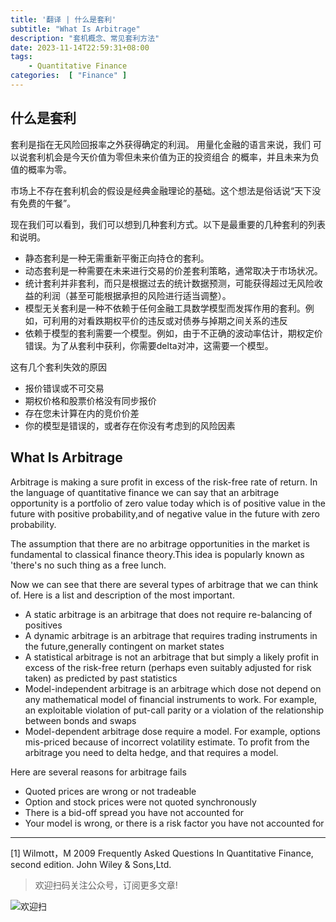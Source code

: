 ```yaml
---
title: '翻译 | 什么是套利'
subtitle: "What Is Arbitrage"
description: "套机概念、常见套利方法"
date: 2023-11-14T22:59:31+08:00
tags:
    - Quantitative Finance
categories:  [ "Finance" ]
---
```


## 什么是套利

套利是指在无风险回报率之外获得确定的利润。 用量化金融的语言来说，我们 可以说套利机会是今天价值为零但未来价值为正的投资组合 的概率，并且未来为负值的概率为零。


市场上不存在套利机会的假设是经典金融理论的基础。这个想法是俗话说“天下没有免费的午餐”。

现在我们可以看到，我们可以想到几种套利方式。以下是最重要的几种套利的列表和说明。
+ 静态套利是一种无需重新平衡正向持仓的套利。
+ 动态套利是一种需要在未来进行交易的价差套利策略，通常取决于市场状况。
+ 统计套利并非套利，而只是根据过去的统计数据预测，可能获得超过无风险收益的利润（甚至可能根据承担的风险进行适当调整）。
+ 模型无关套利是一种不依赖于任何金融工具数学模型而发挥作用的套利。例如，可利用的对看跌期权平价的违反或对债券与掉期之间关系的违反
+ 依赖于模型的套利需要一个模型。例如，由于不正确的波动率估计，期权定价错误。为了从套利中获利，你需要delta对冲，这需要一个模型。


这有几个套利失效的原因
+ 报价错误或不可交易
+ 期权价格和股票价格没有同步报价
+ 存在您未计算在内的竞价价差
+ 你的模型是错误的，或者存在你没有考虑到的风险因素

## What Is Arbitrage 

Arbitrage is making a sure profit in excess of the risk-free rate of return. In the language of quantitative finance we 
can say that an arbitrage opportunity is a portfolio of zero value today which is of positive value in the future with positive
probability,and of negative value in the future with zero probability.
 

The assumption that there are no arbitrage opportunities in the market is fundamental to classical finance theory.This idea is
popularly known as 'there's no such thing as a free lunch.


Now we can see that there are several types of arbitrage that we can think of. Here is a list and description of the most important.

+ A static arbitrage is an arbitrage that does not require re-balancing of positives
+ A dynamic arbitrage is an arbitrage that requires trading instruments in the future,generally contingent on market states
+ A statistical arbitrage is not an arbitrage that but simply a likely profit in excess of the risk-free return (perhaps even suitably adjusted for risk taken) as predicted by past statistics
+ Model-independent arbitrage is an arbitrage which dose not depend on any mathematical model of financial instruments to work. For example, an exploitable violation of put-call parity or a violation of the relationship between bonds and swaps 
+ Model-dependent arbitrage dose require a model. For example, options mis-priced because of incorrect volatility estimate. To profit from the arbitrage you need to delta hedge, and that requires a model.

Here are several reasons for arbitrage fails

+ Quoted prices are wrong  or not tradeable
+ Option and stock prices were not quoted synchronously
+ There is a bid-off spread you have not accounted for
+ Your model is wrong, or there is  a risk factor you have not  accounted for


-------

[1] Wilmott，M 2009 Frequently Asked Questions In Quantitative Finance, second edition. John Wiley & Sons,Ltd.


> 欢迎扫码关注公众号，订阅更多文章!

![欢迎扫](/img/public-plantform-qr.png)